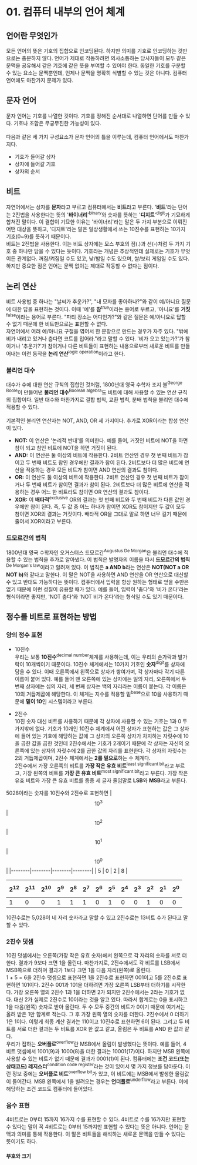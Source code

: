 # 01. 컴퓨터 내부의 언어 체계

## 언어란 무엇인가
모든 언어의 뜻은 기호의 집합으로 인코딩된다. 하지만 의미를 기호로 인코딩하는 것만으로는 충분하지 않다. 언어가 제대로 작동하려면 의사소통하는 당사자들이 모두 같은 문맥을 공유해서 같은 기호에 같은 뜻을 부여할 수 있어야 한다.
동일한 기호를 구분할 수 있는 요소는 문맥뿐인데, 언제나 문맥을 명확히 식별할 수 있는 것은 아니다. 컴퓨터 언어에도 마찬가지 문제가 있다.

## 문자 언어
문자 언어는 기호를 나열한 것이다. 기호를 정해진 순서대로 나열하면 단어를 만들 수 있다. 기호나 조합은 무궁무진한 가능성이 있다.
<br><br>
다음과 같은 세 가지 구성요소가 문자 언어의 틀을 이루는데, 컴퓨터 언어에서도 마찬가지다.
- 기호가 들어갈 상자
- 상자에 들어갈 기호
- 상자의 순서

## 비트
자연어에서는 상자를 **문자**라고 부르고 컴퓨터에서는 **비트**라고 부른다. '**비트**'라는 단어는 2진법을 사용한다는 뜻의 '**바이너리**'<sup>binary</sup>와 숫자를 뜻하는 '**디지트**'<sup>digit</sup>가 기묘하게 합쳐진 말이다.
이 결합이 기묘한 이유는 '바이너리'라는 말은 두 가지 부분으로 이뤄진 어떤 대상을 뜻하고, '디지트'라는 말은 일상생활에서 쓰는 10진수를 표현하는 10가지 기호(0~9)를 뜻하기 때문이다.
<br>
비트는 2진법을 사용한다. 이는 비트 상자에는 모스 부호의 점(.)과 선(-)처럼 두 가지 기호 중 하나만 담을 수 있다는 듯이다. 기호라는 개념은 추상적인데 실제로는 기호가 무엇이든 관계없다. 꺼짐/켜짐일 수도 있고, 낮/밤일 수도 있으며, 쌀/보리 게임일 수도 있다. 하지만 중요한 점은 언어는 문맥 없이는 제대로 작동할 수 없다는 점이다.

## 논리 연산
비트 사용법 중 하나는 "날씨가 추운가?", "내 모자를 좋아하나?"와 같이 예/아니요 질문에 대한 답을 표현하는 것이다. 이때 '예'를 **참**<sup>true</sup>이라는 용어로 부르고, '아니요'를 **거짓**<sup>false</sup>이라는 용어로 부른다.
"파티 장소는 어디인가?"와 같은 질문은 예/아니요로 답할 수 없기 때문에 한 비트만으로는 표현할 수 없다.
<br>
자연어에서 여러 예/아니요 구절을 엮어서 한 문장으로 만드는 경우가 자주 있다. "밖에 비가 내리고 있거나 춥다면 코트를 입어라."라고 말할 수 있다. '비가 오고 있는가?'가 참이거나 '추운가?'가 참이거나 다른 비트들이 표현하는 내용으로부터
새로운 비트를 만들어내는 이런 동작을 **논리 연산**<sup>logic operation</sup>이라고 한다.

### 불리언 대수
대수가 수에 대한 연산 규칙의 집합인 것처럼, 1800년대 영국 수학자 조지 불<sup>George Boole</sup>이 만들어낸 **불리언 대수**<sup>Boolean algebra</sup>도 비트에 대해 사용할 수 있는 연산 규칙의 집합이다.
일반 대수와 마찬가지로 결합 법칙, 교환 법칙, 분배 법칙을 불리언 대수에 적용할 수 있다.
<br><br>
기본적인 불리언 연산자는 NOT, AND, OR 세 가지이다. 추가로 XOR이라는 합성 연산이 있다.
- **NOT:** 이 연산은 '논리적 반대'를 의미한다. 예를 들어, 거짓인 비트에 NOT을 하면 참이 되고 참인 비트에 NOT을 하면 거짓이 된다.
- **AND:** 이 연산은 둘 이상의 비트에 작용한다. 2비트 연산인 경우 첫 번째 비트가 참이고 두 번째 비트도 참인 경우에만 결과가 참이 된다. 2비트보다 더 많은 비트에 연산을 적용하는 경우 모든 비트가 참이면 AND 연산의 결과도 참이다.
- **OR:** 이 연산도 둘 이상의 비트에 작용한다. 2비트 연산인 경우 첫 번째 비트가 참이거나 두 번째 비트가 참이면 결과가 참이 된다. 2비트보다 더 많은 비트에 연산을 적용하는 경우 어느 한 비트라도 참이면 OR 연산의 결과도 참이다.
- **XOR:** 이 **배타적**<sup>exclusive</sup> OR의 결과는 첫 번째 비트와 두 번째 비트가 다른 값인 경우에만 참이 된다. 즉, 두 값 중 어느 하나가 참이면 XOR도 참이지만 두 값이 모두 참이면 XOR의 결과는 거짓이다. 배타적 OR을 그대로 말로 하면 너무 길기 때문에 줄여서 XOR이라고 부른다.

### 드모르간의 법칙
1800년대 영국 수학자인 오거스터스 드모르간<sup>Augustus De Morgan</sup>은 불리언 대수에 적용할 수 있는 법칙을 추가로 알아냈다. 이 법칙은 발명자의 이름을 따서 **드모르간의 법칙**<sup>De Morgan's law</sup>이라고 알려져 있다. 이 법칙은
**a AND b**라는 연산은 <strong>NOT(NOT a OR NOT b)</strong>와 같다고 말한다. 이 말은 NOT을 사용하면 AND 연산을 OR 연산으로 대신할 수 있고 반대도 가능하다는 뜻이다. 컴퓨터에서 입력을 항상 원하는 형태로 얻을 수만은 없기 때문에 이런 성질이 유용할 때가 있다. 예를 들어, 입력이 '춥다'와 '비가 온다'라는 형식이라면 좋지만, 'NOT 춥다'와 'NOT 비가 온다'라는 형식일 수도 있기 때문이다.

## 정수를 비트로 표현하는 방법

### 양의 정수 표현
- 10진수<br>
우리는 보통 **10진수**<sup>decimal number</sup>체계를 사용하는데, 이는 우리의 손가락과 발가락이 10개씩이기 때문이다. 10진수 체계에서는 10가지 기호인 **숫자**<sup>digit</sup>를 상자에 담을 수 있다. 이때 오른쪽에서 왼쪽으로 상자가 쌓여가며, 각 상자마다 각기 다른 이름이 붙어 있다. 예를 들어 맨 오른쪽에 있는 상자에는 일의 자리, 오른쪽에서 두 번째 상자에는 십의 자리, 세 번째 상자는 백의 자리라는 이름이 붙는다. 각 이름은 10의 거듭제곱에 해당한다. 이 체계는 지수를 적용할 밑<sup>base</sup>으로 10을 사용하기 때문에 **밑이 10**인 시스템이라고 부른다.

- 2진수<br>
10진 숫자 대신 비트를 사용하기 때문에 각 상자에 사용할 수 있는 기호는 1과 0 두 가지밖에 없다. 기호가 10개인 10진수 체계에서 어떤 상자가 표현하는 값은 그 상자에 들어 있는 기호에 해당하는 값에 그 상자의 오른쪽 상자가 차지하는 자릿수에 10을 곱한 값을 곱한 것인데 2진수에서는 기호가 2개이기 때문에 각 상자는 자신의 오른쪽에 있는 상자의 자릿수에 2를 곱한 값의 자리를 표현한다. 각 상자의 자릿수는 2의 거듭제곱이며, 2진수 체계에서는 **2를 밑으로**하는 수 체계다.<br>
2진수에서 가장 오른쪽의 비트를 **가장 작은 유효 비트**<sup>least significant bit</sup>라고 부르고, 가장 왼쪽의 비트를 **가장 큰 유효 비트**<sup>most significant bit</sup>라고 부른다. 가장 작은 유효 비트와 가장 큰 유효 비트를 종종 세 글자 줄임말로 **LSB**와 **MSB**라고 부른다.

5028이라는 숫자를 10진수와 2진수로 표현하면
|$$10^3$$|$$10^2$$|$$10^1$$|$$10^0$$|
|--------|--------|--------|--------|
| 5      | 0      | 2      | 8      |

|$$2^{12}$$|$$2^{11}$$|$$2^{10}$$|$$2^9$$|$$2^8$$|$$2^7$$|$$2^6$$|$$2^5$$|$$2^4$$|$$2^3$$|$$2^2$$|$$2^1$$|$$2^0$$|
|----------|----------|----------|-------|-------|-------|-------|-------|-------|-------|-------|-------|-------|
| 1        | 0        | 0        | 1     | 1     | 1     | 0     | 1     | 0     | 0     | 1     | 0     | 0     |

10진수로는 5,028이 네 자리 숫자라고 말할 수 있고 2진수로는 13비트 수가 된다고 말할 수 있다.

### 2진수 덧셈
10진 덧셈에서는 오른쪽(가장 작은 유효 숫자)에서 왼쪽으로 각 자리의 숫자를 서로 더한다. 결과가 9보다 크면 1을 올린다. 마찬가지로, 2진수에서도 각 비트를 LSB에서 MSB쪽으로 더하며 결과가 1보다 크면 1을 다음 자리(왼쪽)로 올린다.<br>
1 + 5 = 6을 2진수 덧셈으로 표현하면 1을 2진수로 표현하면 001이고 5를 2진수로 표현하면 101이다. 2진수 001과 101을 더하려면 가장 오른쪽 LSB부터 더하기를 시작한다. 가장 오른쪽 열의 2진수 1과 1을 더하면 2가 되지만 2진수에서는 2라는 기호가 없다. 대신 2가 실제로 2진수로 10이라는 것을 알고 있다. 따라서 합계로는 0을 표시하고 1을 다음(왼쪽) 숫자로 받아 올린다. 두 수 모두 중간의 비트가 0이기 때문에 여기서는 올려 받은 1만 합계로 적는다. 그 후 가장 왼쪽 열의 숫자를 더한다. 2진수에서 0 더하기 1은 1이다. 이렇게 최종 계산 결과는 110이고 10진수로 표현하면 6이 된다. 그리고 두 비트를 서로 더한 결과는 두 비트를 XOR 한 값고 같고, 올림은 두 비트를 AND 한 값과 같다.
<br>
우리가 접하는 **오버플로**<sup>overflow</sup>란 MSB에서 올림이 발생했다는 뜻이다. 예를 들어, 4비트 덧셈에서 1001(9)과 1000(8)을 더한 결과는 10001(17)이다. 하지만 MSB 왼쪽에 사용할 수 있는 비트가 없기 때문에 결과가 0001(1)이 된다.
컴퓨터에는 <strong>조건 코드(또는 상태코드) 레지스터</strong><sup>condition code register</sup>라는 것이 있어서 몇 가지 정보를 담아둔다. 이런 정보 중에는 **오버플로 비트**<sup>overflow bit</sup>가 있고, 이 비트에는 MSB에서 발생한 올림값이 들어간다. MSB 왼쪽에서 1을 빌려오는 경우는 **언더플로**<sup>underflow</sup>라고 부른다. 이에 해당하는 조건 코드도 컴퓨터에 들어있다.

### 음수 표현
4비트로는 0부터 15까지 16가지 수를 표현할 수 있다. 4비트로 수를 16가지만 표현할 수 있다는 말이 꼭 4비트로는 0부터 15까지만 표현할 수 있다는 뜻은 아니다. 언어는 문맥과 의미를 통해 작용한다. 이 말은 비트들을 해석하는 새로운 문맥을 만들 수 있다는 뜻이기도 하다.

#### 부호와 크기
